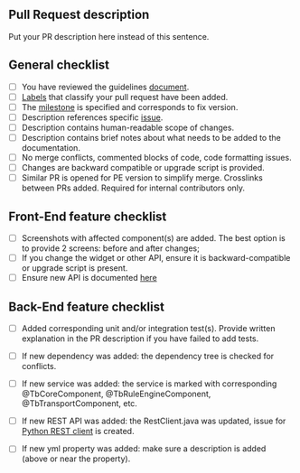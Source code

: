 ## Pull Request description

Put your PR description here instead of this sentence.   

## General checklist

- [ ] You have reviewed the guidelines [document](https://docs.google.com/document/d/1wqcOafLx5hth8SAg4dqV_LV3un3m5WYR8RdTJ4MbbUM/edit?usp=sharing).
- [ ] [Labels](https://docs.github.com/en/issues/using-labels-and-milestones-to-track-work/managing-labels#about-labels) that classify your pull request have been added.
- [ ] The [milestone](https://docs.github.com/en/issues/using-labels-and-milestones-to-track-work/about-milestones) is specified and corresponds to fix version.  
- [ ] Description references specific [issue](https://github.com/thingsboard/thingsboard/issues).
- [ ] Description contains human-readable scope of changes.
- [ ] Description contains brief notes about what needs to be added to the documentation.
- [ ] No merge conflicts, commented blocks of code, code formatting issues.
- [ ] Changes are backward compatible or upgrade script is provided.
- [ ] Similar PR is opened for PE version to simplify merge. Crosslinks between PRs added. Required for internal contributors only.
  
## Front-End feature checklist

- [ ] Screenshots with affected component(s) are added. The best option is to provide 2 screens: before and after changes;
- [ ] If you change the widget or other API, ensure it is backward-compatible or upgrade script is present.
- [ ] Ensure new API is documented [here](https://github.com/thingsboard/thingsboard-ui-help)

## Back-End feature checklist

- [ ] Added corresponding unit and/or integration test(s). Provide written explanation in the PR description if you have failed to add tests.
- [ ] If new dependency was added: the dependency tree is checked for conflicts.
- [ ] If new service was added: the service is marked with corresponding @TbCoreComponent, @TbRuleEngineComponent, @TbTransportComponent, etc.
- [ ] If new REST API was added: the RestClient.java was updated, issue for [Python REST client](https://github.com/thingsboard/thingsboard-python-rest-client) is created.
- [ ] If new yml property was added: make sure a description is added (above or near the property).



